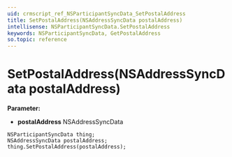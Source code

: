 ```yaml
---
uid: crmscript_ref_NSParticipantSyncData_SetPostalAddress
title: SetPostalAddress(NSAddressSyncData postalAddress)
intellisense: NSParticipantSyncData.SetPostalAddress
keywords: NSParticipantSyncData, GetPostalAddress
so.topic: reference
---
```


# SetPostalAddress(NSAddressSyncData postalAddress)

**Parameter:** 
 - **postalAddress** NSAddressSyncData

```crmscript
NSParticipantSyncData thing;
NSAddressSyncData postalAddress;
thing.SetPostalAddress(postalAddress);
```

